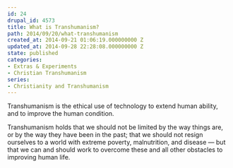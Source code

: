 ```yaml
---
id: 24
drupal_id: 4573
title: What is Transhumanism?
path: 2014/09/20/what-transhumanism
created_at: 2014-09-21 01:06:19.000000000 Z
updated_at: 2014-09-28 22:28:08.000000000 Z
state: published
categories:
- Extras & Experiments
- Christian Transhumanism
series:
- Christianity and Transhumanism
---
```

Transhumanism is the ethical use of technology to extend human ability, and to improve the human condition.

Transhumanism holds that we should not be limited by the way things are, or by the way they have been in the past; that we should not resign ourselves to a world with extreme poverty, malnutrition, and disease — but that we can and should work to overcome these and all other obstacles to improving human life.
